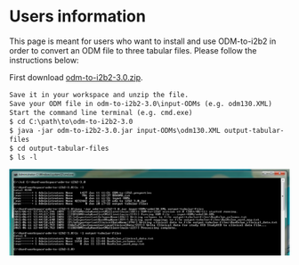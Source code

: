 Users information
================
This page is meant for users who want to install and use ODM-to-i2b2 in order to convert an ODM file to
three tabular files. Please follow the instructions below:

First download [odm-to-i2b2-3.0.zip](https://github.com/CTMM-TraIT/trait_odm_to_i2b2/blob/master/src/releases/odm-to-i2b2-3.0.zip?raw=true).

```
Save it in your workspace and unzip the file.
Save your ODM file in odm-to-i2b2-3.0\input-ODMs (e.g. odm130.XML)
Start the command line terminal (e.g. cmd.exe)
$ cd C:\path\to\odm-to-i2b2-3.0
$ java -jar odm-to-i2b2-3.0.jar input-ODMs\odm130.XML output-tabular-files
$ cd output-tabular-files
$ ls -l
```

![Image cmd execution](https://github.com/CTMM-TraIT/trait_odm_to_i2b2/blob/master/src/documentation/cmd_execution.png)
